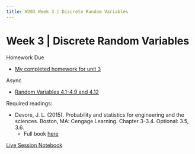 ```yaml
---
title: W203 Week 3 | Discrete Random Variables
---
```


# Week 3 | Discrete Random Variables

Homework Due
* [My completed homework for unit 3](./unit_3_hw/Kevin_Hartman_unit_3_hw.pdf)

Async
* [Random Variables 4.1-4.9 and 4.12](https://learn.datascience.berkeley.edu/ap/courses/267/sections/283e2e3a-e711-41fb-b042-64d28352a50a/coursework/courseModule/8ef8e47b-dfce-43a5-b7d8-4214919337b0)

Required readings:
* Devore, J. L. (2015). Probability and statistics for engineering and the sciences. Boston, MA: Cengage Learning. Chapter 3-3.4. Optional: 3.5, 3.6.
  * Full book [here](./../Books/probability_and_statistics_for_engineering_and_the_sciences.pdf)

[Live Session Notebook](https://nbviewer.jupyter.org/urls/kevin-hartman.github.io/MIDS/W203/unit_4_ls_pt_1/unit_4_ls_part_1.ipynb)


